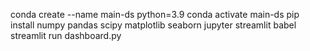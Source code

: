 conda create --name main-ds python=3.9
conda activate main-ds
pip install numpy pandas scipy matplotlib seaborn jupyter streamlit babel
streamlit run dashboard.py
